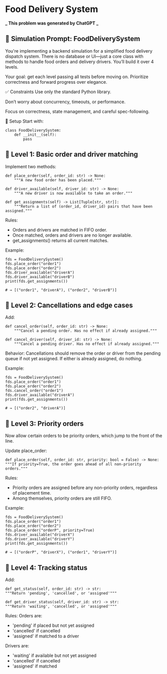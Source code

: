 # Food Delivery System

**_ This problem was generated by ChatGPT _**

## 🧪 Simulation Prompt: FoodDeliverySystem

You're implementing a backend simulation for a simplified food delivery dispatch system. There is no database or UI—just a core class with methods to handle food orders and delivery drivers. You’ll build it over 4 levels.

Your goal: get each level passing all tests before moving on. Prioritize correctness and forward progress over elegance.

✅ Constraints
Use only the standard Python library.

Don’t worry about concurrency, timeouts, or performance.

Focus on correctness, state management, and careful spec-following.

🔧 Setup
Start with:

```
class FoodDeliverySystem:
    def __init__(self):
        pass
```

## 🧩 Level 1: Basic order and driver matching

Implement two methods:

```
def place_order(self, order_id: str) -> None:
    """A new food order has been placed."""

def driver_available(self, driver_id: str) -> None:
    """A new driver is now available to take an order."""

def get_assignments(self) -> List[Tuple[str, str]]:
    """Return a list of (order_id, driver_id) pairs that have been assigned."""
```

Rules:

- Orders and drivers are matched in FIFO order.
- Once matched, orders and drivers are no longer available.
- get_assignments() returns all current matches.

Example:

```
fds = FoodDeliverySystem()
fds.place_order("order1")
fds.place_order("order2")
fds.driver_available("driverA")
fds.driver_available("driverB")
print(fds.get_assignments())

# → [("order1", "driverA"), ("order2", "driverB")]
```

## 🧩 Level 2: Cancellations and edge cases

Add:

```
def cancel_order(self, order_id: str) -> None:
    """Cancel a pending order. Has no effect if already assigned."""

def cancel_driver(self, driver_id: str) -> None:
    """Cancel a pending driver. Has no effect if already assigned."""
```

Behavior:
Cancellations should remove the order or driver from the pending queue if not yet assigned.
If either is already assigned, do nothing.

Example:

```
fds = FoodDeliverySystem()
fds.place_order("order1")
fds.place_order("order2")
fds.cancel_order("order1")
fds.driver_available("driverA")
print(fds.get_assignments())

# → [("order2", "driverA")]
```

## 🧩 Level 3: Priority orders

Now allow certain orders to be priority orders, which jump to the front of the line.

Update place_order:

```
def place_order(self, order_id: str, priority: bool = False) -> None:
"""If priority=True, the order goes ahead of all non-priority orders."""
```

Rules:

- Priority orders are assigned before any non-priority orders, regardless of placement time.
- Among themselves, priority orders are still FIFO.

Example:

```
fds = FoodDeliverySystem()
fds.place_order("order1")
fds.place_order("order2")
fds.place_order("orderP", priority=True)
fds.driver_available("driverX")
fds.driver_available("driverY")
print(fds.get_assignments())

# → [("orderP", "driverX"), ("order1", "driverY")]
```

## 🧩 Level 4: Tracking status

Add:

```
def get_status(self, order_id: str) -> str:
"""Return 'pending', 'cancelled', or 'assigned'"""

def get_driver_status(self, driver_id: str) -> str:
"""Return 'waiting', 'cancelled', or 'assigned'"""
```

Rules:
Orders are:

- 'pending' if placed but not yet assigned
- 'cancelled' if cancelled
- 'assigned' if matched to a driver

Drivers are:

- 'waiting' if available but not yet assigned
- 'cancelled' if cancelled
- 'assigned' if matched
